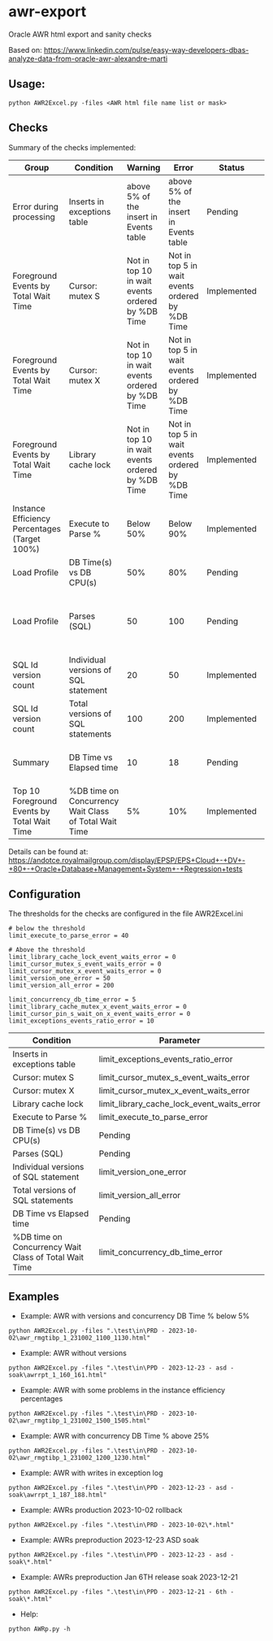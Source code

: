 # awr-export
Oracle AWR html export and sanity checks

Based on: https://www.linkedin.com/pulse/easy-way-developers-dbas-analyze-data-from-oracle-awr-alexandre-marti

## Usage:
```
python AWR2Excel.py -files <AWR html file name list or mask>
```

## Checks
Summary of the checks implemented:

| **Group**                                     | **Condition**                                         | **Warning**                                      | **Error**                                       | **Status**  | **Comment**                                       |
|-----------------------------------------------|-------------------------------------------------------|--------------------------------------------------|-------------------------------------------------|-------------|---------------------------------------------------|
| Error during processing                       | Inserts in exceptions table                           | above 5% of the insert in Events table           | above 5% of the insert in Events table          | Pending     | Working on it but not part of ASD RCA             |
| Foreground Events by Total Wait Time          | Cursor: mutex S                                       | Not in top 10 in wait events ordered by %DB Time | Not in top 5 in wait events ordered by %DB Time | Implemented |                                                   |
| Foreground Events by Total Wait Time          | Cursor: mutex X                                       | Not in top 10 in wait events ordered by %DB Time | Not in top 5 in wait events ordered by %DB Time | Implemented |                                                   |
| Foreground Events by Total Wait Time          | Library cache lock                                    | Not in top 10 in wait events ordered by %DB Time | Not in top 5 in wait events ordered by %DB Time | Implemented |                                                   |
| Instance Efficiency Percentages (Target 100%) | Execute to Parse %                                    | Below 50%                                        | Below 90%                                       | Implemented |                                                   |
| Load Profile                                  | DB Time(s) vs DB CPU(s)                               | 50%                                              | 80%                                             | Pending     | Working on it                                     |
| Load Profile                                  | Parses (SQL)                                          | 50                                               | 100                                             | Pending     | Parses already checked in %DB time on concurrency |
| SQL Id version count                          | Individual versions of SQL statement                  | 20                                               | 50                                              | Implemented |                                                   |
| SQL Id version count                          | Total versions of SQL statements                      | 100                                              | 200                                             | Implemented |                                                   |
| Summary                                       | DB Time vs Elapsed time                               | 10                                               | 18                                              | Pending     | Similar to DB Time(s) vs DB CPU(s)                |
| Top 10 Foreground Events by Total Wait Time   | %DB time on Concurrency Wait Class of Total Wait Time | 5%                                               | 10%                                             | Implemented |                                                   |

Details can be found at: https://andotce.royalmailgroup.com/display/EPSP/EPS+Cloud+-+DV+-+80+-+Oracle+Database+Management+System+-+Regression+tests

## Configuration
The thresholds for the checks are configured in the file AWR2Excel.ini
```
# below the threshold
limit_execute_to_parse_error = 40

# Above the threshold
limit_library_cache_lock_event_waits_error = 0
limit_cursor_mutex_s_event_waits_error = 0
limit_cursor_mutex_x_event_waits_error = 0
limit_version_one_error = 50
limit_version_all_error = 200

limit_concurrency_db_time_error = 5
limit_library_cache_mutex_x_event_waits_error = 0
limit_cursor_pin_s_wait_on_x_event_waits_error = 0
limit_exceptions_events_ratio_error = 10

``` 

| **Condition**                                         | **Parameter**                              |
|-------------------------------------------------------|--------------------------------------------|
| Inserts in exceptions table                           | limit_exceptions_events_ratio_error        |
| Cursor: mutex S                                       | limit_cursor_mutex_s_event_waits_error     |
| Cursor: mutex X                                       | limit_cursor_mutex_x_event_waits_error     |
| Library cache lock                                    | limit_library_cache_lock_event_waits_error |
| Execute to Parse %                                    | limit_execute_to_parse_error               |
| DB Time(s) vs DB CPU(s)                               | Pending                                    |
| Parses (SQL)                                          | Pending                                    |
| Individual versions of SQL statement                  | limit_version_one_error                    |
| Total versions of SQL statements                      | limit_version_all_error                    |
| DB Time vs Elapsed time                               | Pending                                    |
| %DB time on Concurrency Wait Class of Total Wait Time | limit_concurrency_db_time_error            |

## Examples
* Example: AWR with versions and concurrency DB Time % below 5%
```
python AWR2Excel.py -files ".\test\in\PRD - 2023-10-02\awr_rmgtibp_1_231002_1100_1130.html"
```
* Example: AWR without versions
```
python AWR2Excel.py -files ".\test\in\PPD - 2023-12-23 - asd -soak\awrrpt_1_160_161.html"
```
* Example: AWR with some problems in the instance efficiency percentages
```
python AWR2Excel.py -files ".\test\in\PRD - 2023-10-02\awr_rmgtibp_1_231002_1500_1505.html"
```
* Example: AWR with concurrency DB Time % above 25%
```
python AWR2Excel.py -files ".\test\in\PRD - 2023-10-02\awr_rmgtibp_1_231002_1200_1230.html"
```
* Example: AWR with writes in exception log
```
python AWR2Excel.py -files ".\test\in\PPD - 2023-12-23 - asd -soak\awrrpt_1_187_188.html"
```
* Example: AWRs production 2023-10-02 rollback
```
python AWR2Excel.py -files ".\test\in\PRD - 2023-10-02\*.html"
```
* Example: AWRs preproduction 2023-12-23 ASD soak
```
python AWR2Excel.py -files ".\test\in\PPD - 2023-12-23 - asd -soak\*.html"
```
* Example: AWRs preproduction Jan 6TH release soak 2023-12-21
```
python AWR2Excel.py -files ".\test\in\PPD - 2023-12-21 - 6th - soak\*.html"
```
* Help:
```
python AWRp.py -h
```
